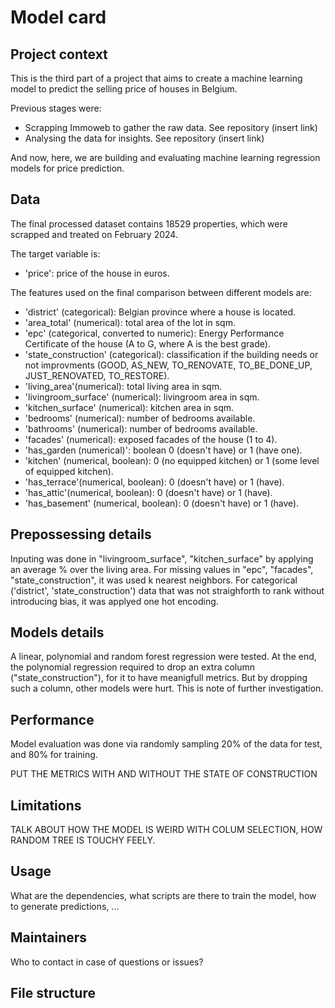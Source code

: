 # Model card

## Project context

This is the third part of a project that aims to create a machine learning model to predict the selling price of houses in Belgium.

Previous stages were:

- Scrapping Immoweb to gather the raw data. See repository (insert link)
- Analysing the data for insights. See repository (insert link)

And now, here, we are building and evaluating machine learning regression models for price prediction.


## Data

The final processed dataset contains 18529 properties, which were scrapped and treated on February 2024.

The target variable is:
- 'price': price of the house in euros.

The features used on the final comparison between different models are:

- 'district' (categorical): Belgian province where a house is located.
- 'area_total' (numerical): total area of the lot in sqm.
- 'epc' (categorical, converted to numeric): Energy Performance Certificate of the house (A to G, where A is the best grade). 
- 'state_construction' (categorical): classification if the building needs or not improvments (GOOD, AS_NEW, TO_RENOVATE, TO_BE_DONE_UP, JUST_RENOVATED, TO_RESTORE).
- 'living_area'(numerical): total living area in sqm.
- 'livingroom_surface' (numerical): livingroom area in sqm. 
- 'kitchen_surface' (numerical): kitchen area in sqm.
- 'bedrooms' (numerical): number of bedrooms available.
- 'bathrooms' (numerical): number of bedrooms available.
- 'facades' (numerical): exposed facades of the house (1 to 4).
- 'has_garden (numerical)': boolean 0 (doesn't have) or 1 (have one).
- 'kitchen' (numerical, boolean): 0 (no equipped kitchen) or 1 (some level of equipped kitchen).
- 'has_terrace'(numerical, boolean): 0 (doesn't have) or 1 (have).
- 'has_attic'(numerical, boolean): 0 (doesn't have) or 1 (have).
- 'has_basement' (numerical, boolean): 0 (doesn't have) or 1 (have).

## Prepossessing details

Inputing was done in "livingroom_surface", "kitchen_surface" by applying an average % over the living area.
For missing values in "epc", "facades", "state_construction", it was used k nearest neighbors.
For categorical ('district', 'state_construction') data that was not straighforth to rank without introducing bias, it was applyed one hot encoding.


## Models details

A linear, polynomial and random forest regression were tested.
At the end, the polynomial regression required to drop an extra column ("state_construction"), for it to have meanigfull metrics.
But by dropping such a column, other models were hurt. This is note of further investigation.


## Performance

Model evaluation was done via randomly sampling 20% of the data for test, and 80% for training.


PUT THE METRICS WITH AND WITHOUT THE STATE OF CONSTRUCTION

## Limitations

TALK ABOUT HOW THE MODEL IS WEIRD WITH COLUM SELECTION, HOW RANDOM TREE IS TOUCHY FEELY.

## Usage

What are the dependencies, what scripts are there to train the model, how to generate predictions, ...

## Maintainers

Who to contact in case of questions or issues?

## File structure